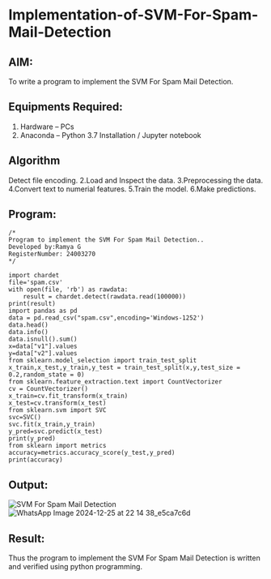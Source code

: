 # Implementation-of-SVM-For-Spam-Mail-Detection

## AIM:
To write a program to implement the SVM For Spam Mail Detection.

## Equipments Required:
1. Hardware – PCs
2. Anaconda – Python 3.7 Installation / Jupyter notebook

## Algorithm
Detect file encoding.
2.Load and Inspect the data.
3.Preprocessing the data.
4.Convert text to numerial features.
5.Train the model.
6.Make predictions.

## Program:
```
/*
Program to implement the SVM For Spam Mail Detection..
Developed by:Ramya G 
RegisterNumber: 24003270 
*/
```

```
import chardet 
file='spam.csv'
with open(file, 'rb') as rawdata:
    result = chardet.detect(rawdata.read(100000))
print(result)
import pandas as pd 
data = pd.read_csv("spam.csv",encoding='Windows-1252')
data.head()
data.info()
data.isnull().sum()
x=data["v1"].values
y=data["v2"].values
from sklearn.model_selection import train_test_split
x_train,x_test,y_train,y_test = train_test_split(x,y,test_size = 0.2,random_state = 0)
from sklearn.feature_extraction.text import CountVectorizer
cv = CountVectorizer()
x_train=cv.fit_transform(x_train)
x_test=cv.transform(x_test)
from sklearn.svm import SVC
svc=SVC()
svc.fit(x_train,y_train)
y_pred=svc.predict(x_test)
print(y_pred)
from sklearn import metrics
accuracy=metrics.accuracy_score(y_test,y_pred)
print(accuracy)
```

## Output:
![SVM For Spam Mail Detection](sam.png)
![WhatsApp Image 2024-12-25 at 22 14 38_e5ca7c6d](https://github.com/user-attachments/assets/07ee0be4-e120-4ceb-a998-e96fd7a104bd)


## Result:
Thus the program to implement the SVM For Spam Mail Detection is written and verified using python programming.
